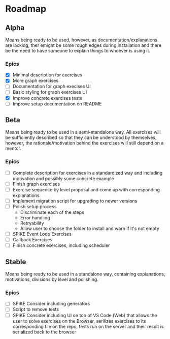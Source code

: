 # Roadmap

## Alpha

Means being ready to be used, however, as documentation/explanations are lacking, ther emight be some rough edges during installation and there be the need to have someone to explain things to whoever is using it.

### Epics

- [x] Minimal description for exercises
- [x] More graph exercises
- [ ] Documentation for graph execises UI
- [ ] Basic styling for graph exercises UI
- [x] Improve concrete exercises tests
- [ ] Improve setup documentation on README

## Beta

Means being ready to be used in a semi-standalone way. All exercises will be sufficiently described so that they can be understood by themselves, however, the rationale/motivation behind the exercises will still depend on a mentor.

### Epics

- [ ] Complete description for exercises in a standardized way and including motivation and possibly some concrete example
- [ ] Finish graph exercises
- [ ] Exercise sequence by level proposal and come up with corresponding explanations
- [ ] Implement migration script for upgrading to newer versions
- [ ] Polish setup process
  - Discriminate each of the steps
  - Error handling
  - Retryability
  - Allow user to choose the folder to install and warn if it's not empty
- [ ] SPIKE Event Loop Exercises
- [ ] Callback Exercises
- [ ] Finish concrete exercises, including scheduler

## Stable

Means being ready to be used in a standalone way, containing explanations, motivations, divisions by level and polishing.

### Epics

- [ ] SPIKE Consider including generators
- [ ] Script to remove tests
- [ ] SPIKE Consider including UI on top of VS Code (Web) that allows the user to solve exercises on the Browser, serilizes exercises to its corresponding file on the repo, tests run on the server and their result is serialized back to the browser
